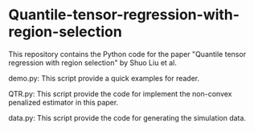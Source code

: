 # Quantile-tensor-regression-with-region-selection

This repository contains the Python code for the paper "Quantile tensor regression with region selection" by Shuo Liu et al.


demo.py: This script provide a quick examples for reader. 

QTR.py: This script provide the code for implement the non-convex penalized estimator in this paper. 

data.py: This script provide the code for generating the simulation data.


